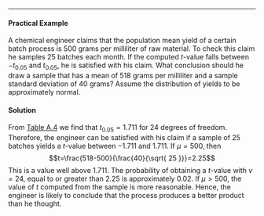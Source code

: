 - - -
#### Practical Example
A chemical engineer claims that the population mean yield of a certain batch process is 500 grams per milliliter of raw material. To check this claim he samples 25 batches each month. If the computed $t$-value falls between $-t_{0.05}$ and $t_{0.05}$, he is satisfied with his claim. What conclusion should he draw a sample that has a mean of 518 grams per milliliter and a sample standard deviation of 40 grams? Assume the distribution of yields to be approximately normal.

#### Solution
From [Table A.4](./Resources/Table%20A4%20-%20Critical%20Values%20of%20the%20t%20Distribution.pdf) we find that $t_{0.05}=1.711$ for 24 degrees of freedom. Therefore, the engineer can be satisfied with his claim if a sample of 25 batches yields a $t$-value between $-1.711$ and $1.711$. If $\mu=500$, then $$t=\frac{518-500}{\frac{40}{\sqrt{ 25 }}}=2.25$$
This is a value well above $1.711$. The probability of obtaining a $t$-value with $\nu=24$, equal to or greater than $2.25$ is approximately $0.02$. If $\mu>500$, the value of $t$ computed from the sample is more reasonable. Hence, the engineer is likely to conclude that the process produces a better product than he thought.